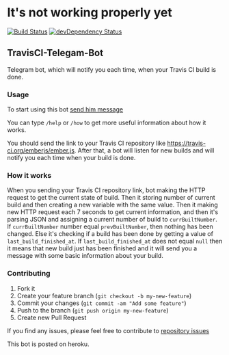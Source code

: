 # It's not working properly yet
[![Build Status](https://travis-ci.org/artemgurzhii/TravisCI-Telegam-Bot.svg)](https://travis-ci.org/artemgurzhii/TravisCI-Telegam-Bot)
[![devDependency Status](https://david-dm.org/artemgurzhii/TravisCI-Telegam-Bot.svg)](https://david-dm.org/artemgurzhii/TravisCI-Telegam-Bot)

## TravisCI-Telegam-Bot

Telegram bot, which will notify you each time, when your Travis CI build is done.

### Usage
To start using this bot [send him message](https://telegram.me/TravisCI_Telegam_Bot)

You can type `/help` or `/how` to get more useful information about how it works.

You should send the link to your Travis CI repository like https://travis-ci.org/emberjs/ember.js. After that, a bot will listen for new builds and will notify you each time when your build is done.

### How it works
When you sending your Travis CI repository link, bot making the HTTP request to get the current state of build. Then it storing number of current build and then creating a new variable with the same value. Then it making new HTTP request each 7 seconds to get current information, and then it's parsing JSON and assigning a current number of build to `currBuiltNumber`. If `currBuiltNumber` number equal `prevBuiltNumber`, then nothing has been changed. Else it's checking if a build has been done by getting a value of `last_build_finished_at`. If `last_build_finished_at` does not equal `null` then it means that new build just has been finished and it will send you a message with some basic information about your build.

### Contributing

1. Fork it
2. Create your feature branch (`git checkout -b my-new-feature`)
3. Commit your changes (`git commit -am "Add some feature"`)
4. Push to the branch (`git push origin my-new-feature`)
5. Create new Pull Request

If you find any issues, please feel free to contribute to [repository issues](https://github.com/artemgurzhii/TravisCI-Telegam-Bot/issues)

This bot is posted on heroku.
